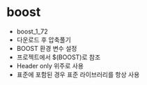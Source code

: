 # boost 

- boost_1_72 
- 다운로드 후 압축풀기 
- BOOST 환경 변수 설정 
- 프로젝트에서 $(BOOST)로 참조 
- Header only 위주로 사용
- 표준에 포함된 경우 표준 라이브러리를 항상 사용 





